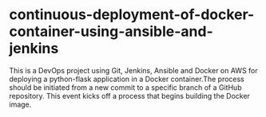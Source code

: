 # continuous-deployment-of-docker-container-using-ansible-and-jenkins
This is a DevOps project using Git, Jenkins, Ansible and Docker on AWS for deploying a python-flask application in a Docker container.The process should be initiated from a new commit to a specific branch of a GitHub repository. This event kicks off a process that begins building the Docker image. 
